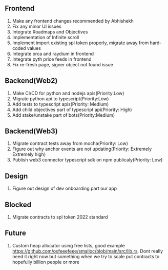 Frontend
--------------------------------------------
1) Make any frontend changes recommended by Abhishekh
2) Fix any minor UI issues
3) Integrate Roadmaps and Objectives
4) Implementation of Infinite scroll
5) Implement import existing spl token properly, migrate away from hard-coded values
6) Integrate orca and raydium in frontend
7) Integrate pyth price feeds in frontend
8) Fix re-fresh page, signer object not found issue

Backend(Web2)
---------------------------------------------
1) Make CI/CD for python and nodejs apis(Priority:Low)
2) Migrate python api to typescript(Priority:Low)
3) Add tests to typescript apis(Priority: Medium)
4) Add child objectives part of typescript api(Priority: High)
5) Add stake/unstake part of bots(Priority:Medium)

Backend(Web3)
---------------------------------------------
1) Migrate contract tests away from mocha(Priority: Low)
2) Figure out why anchor events are not updating(Priority: Extremely Extremely high)
3) Publish web3 connector typescript sdk on npm publicaly(Priority: Low)

Design
---------------------------------------------
1) Figure out design of dev onboarding part our app

Blocked
---------------------------------------------
1) Migrate contracts to spl token 2022 standard

Future
---------------------------------------------
1) Custom heap allocator using free lists, good example https://github.com/oxfeeefeee/smalloc/blob/main/src/lib.rs.
   Dont really need it right now but something when we try to scale put contracts to hopefully billion people or more
